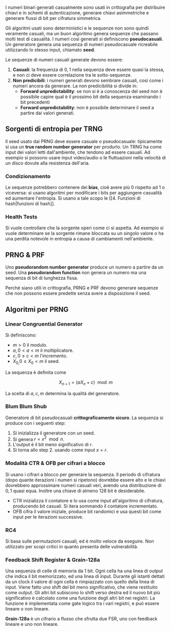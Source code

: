 I numeri binari generati casualmente sono usati in crittografia per distribuire chiavi e in schemi di autenticazione, generare chiavi asimmetriche e generare flussi di bit per cifratura simmetrica.

Gli algoritmi usati sono deterministici e le sequenze non sono quindi veramente casuali, ma un buon algoritmo genera sequenze che passano molti test di casualità. I numeri così generati si definiscono **pseudocasuali**.
Un generatore genera una sequenza di numeri pseudocasuale ricreabile utilizzando lo stesso input, chiamato **seed**. 

Le sequenze di numeri casuali generate devono essere:
1. **Casuali**: la frequenza di $0,1$ nella sequenza deve essere quasi la stessa, e non ci deve essere correlazione tra le sotto-sequenze.
2. **Non predicibili**: i numeri generati devono sembrare casuali, così come i numeri ancora da generare. La non predicibilità si divide in:
	- **Forward unpredictability**: se non si è a conoscenza del seed non è possibile capire qual è il prossimo bit della sequenza esaminando i bit precedenti
	- **Forward unpredictability**: non è possibile determinare il seed a partire dai valori generati. 

## Sorgenti di entropia per TRNG
Il seed usato dai PRNG deve essere casuale o pseudocasuale: tipicamente si usa un **true random number generator** per produrlo.
Un TRNG ha come input dei valori letti dall'ambiente, che tendono ad essere casuali. Ad esempio si possono usare input video/audio o le fluttuazioni nella velocità di un disco dovute alla resistenza dell'aria.

### Condizionamento
Le sequenze potrebbero contenere dei **bias**, cioè avere più $0$ rispetto ad $1$ o viceversa: si usano algoritmi per modificare i bits per aggiungere casualità ed aumentare l'entropia. Si usano a tale scopo le [[4. Funzioni di hash|funzioni di hash]].

### Health Tests
Si vuole controllare che la sorgente operi come ci si aspetta. Ad esempio si vuole determinare se la sorgente rimane bloccata su un singolo valore o ha una perdita notevole in entropia a causa di cambiamenti nell'ambiente.

## PRNG & PRF

Uno **pseudorandom number generator** produce un numero a partire da un seed.
Una **pseudorandom function** non genera un numero ma una sequenza di bit di lunghezza fissa.

Perché siano utili in crittografia, PRNG e PRF devono generare sequenze che non possono essere predette senza avere a disposizione il seed.

## Algoritmi per PRNG

### Linear Congruential Generator

Si definiscono:
- $m > 0$ il modulo.
- $a, 0<a<m$ il moltiplicatore.
- $c, 0\leq c<m$ l'incremento.
- $X_{0,}0 \leq X_{0}<m$ il seed.

La sequenza è definita come 

$$X_{n+1} = (a X_{n} + c) \mod m$$

La scelta di $a,c,m$ determina la qualità del generatore.

### Blum Blum Shub

Generatore di bit pseudocasuali **crittograficamente sicuro**.
La sequenza si produce con i seguenti step:
1. Si inizializza il generatore con un seed.
2. Si genera $r = x^{2} \mod n$. 
3. L'output è il bit meno significativo di $r$.
4. Si torna allo step 2. usando come input $x=r$.

### Modalità CTR & OFB per cifrari a blocco

Si usano i cifrari a blocco per generare la sequenza. Il periodo di cifratura (dopo quante iterazioni i numeri si ripetono) dovrebbe essere alto e le chiavi dovrebbero approssimare numeri casuali veri, avendo una distribuzione di $0,1$ quasi equa. Inoltre una chiave di almeno 128 bit è desiderabile.

- CTR inizializza il contatore e lo usa come input all'algoritmo di cifratura, producendo bit casuali. Si itera sommando il contatore incrementato.
- OFB cifra il valore iniziale, produce bit randomici e usa questi bit come input per le iterazioni successive.

### RC4
Si basa sulle permutazioni casuali, ed è molto veloce da eseguire. Non utilizzato per scopi critici in quanto presenta delle vulnerabilità.

### Feedback Shift Register & Grain-128a
Una sequenza di celle di memoria da 1 bit. Ogni cella ha una linea di output che indica il bit memorizzato, ed una linea di input. Durante gli istanti dettati da un clock il valore di ogni cella è rimpiazzato con quello della linea di input.
Viene fatto uno shift del bit meno significativo, che viene restituito come output. Gli altri bit subiscono lo shift verso destra ed il nuovo bit più significativo è calcolato come una funzione degli altri bit nei registri.
La funzione è implementata come gate logico tra i vari registri, e può essere lineare o non lineare.

**Grain-128a** è un cifrario a flusso che sfrutta due FSR, uno con feedback lineare e uno non lineare.